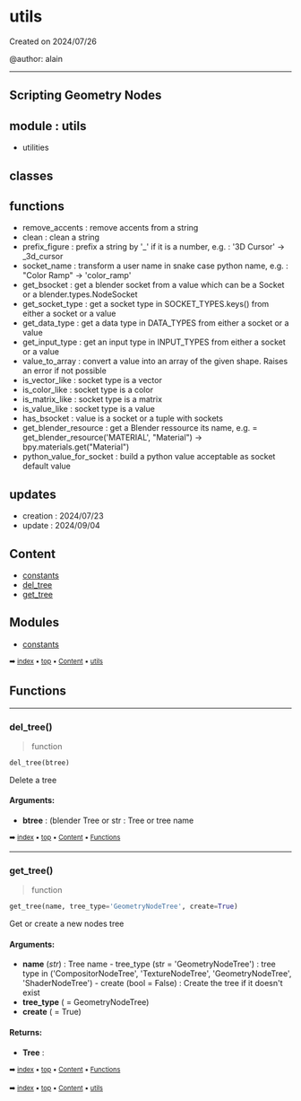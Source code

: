 # utils

Created on 2024/07/26

@author: alain

-----------------------------------------------------
Scripting Geometry Nodes
-----------------------------------------------------

module : utils
--------------
- utilities

classes
-------


functions
---------
- remove_accents    : remove accents from a string
- clean             : clean a string
- prefix_figure     : prefix a string by '_' if it is a number, e.g. : '3D Cursor' -> _3d_cursor
- socket_name       : transform a user name in snake case python name, e.g. : "Color Ramp" -> 'color_ramp'
- get_bsocket       : get a blender socket from a value which can be a Socket or a blender.types.NodeSocket
- get_socket_type   : get a socket type in SOCKET_TYPES.keys() from either a socket or a value
- get_data_type     : get a data type in DATA_TYPES from either a socket or a value
- get_input_type    : get an input type in INPUT_TYPES from either a socket or a value
- value_to_array    : convert a value into an array of the given shape. Raises an error if not possible
- is_vector_like    : socket type is a vector
- is_color_like     : socket type is a color
- is_matrix_like    : socket type is a matrix
- is_value_like     : socket type is a value
- has_bsocket       : value is a socket or a tuple with sockets
- get_blender_resource : get a Blender ressource its name, e.g. = get_blender_resource('MATERIAL', "Material") -> bpy.materials.get("Material")
- python_value_for_socket : build a python value acceptable as socket default value

updates
-------
- creation : 2024/07/23
- update : 2024/09/04

## Content

- [constants](geono-geome-utils-const---constants.md)
- [del_tree](geono-geome-utils---utils.md#del_tree)
- [get_tree](geono-geome-utils---utils.md#get_tree)

## Modules



- [constants](geono-geome-utils-const---constants.md)

<sub>:arrow_right: [index](index.md) :black_small_square: [top](#utils) :black_small_square: [Content](#content) :black_small_square: [utils](geono-geome-utils---utils.md)</sub>

## Functions



----------
### del_tree()

> function

``` python
del_tree(btree)
```

Delete a tree

#### Arguments:
- **btree** : (blender Tree or str : Tree or tree name

<sub>:arrow_right: [index](index.md) :black_small_square: [top](#utils) :black_small_square: [Content](#content) :black_small_square: [Functions](geono-geome-utils---utils.md#functions)</sub>

----------
### get_tree()

> function

``` python
get_tree(name, tree_type='GeometryNodeTree', create=True)
```

Get or create a new nodes tree

#### Arguments:
- **name** (_str_) : Tree name - tree_type (str = 'GeometryNodeTree') : tree type in ('CompositorNodeTree', 'TextureNodeTree', 'GeometryNodeTree', 'ShaderNodeTree') - create (bool = False) : Create the tree if it doesn't exist
- **tree_type** ( = GeometryNodeTree)
- **create** ( = True)



#### Returns:
- **Tree** :

<sub>:arrow_right: [index](index.md) :black_small_square: [top](#utils) :black_small_square: [Content](#content) :black_small_square: [Functions](geono-geome-utils---utils.md#functions)</sub>

<sub>:arrow_right: [index](index.md) :black_small_square: [top](#utils) :black_small_square: [Content](#content) :black_small_square: [utils](geono-geome-utils---utils.md)</sub>